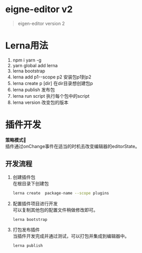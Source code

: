 # eigne-editor v2
> eigen-editor version 2

# Lerna用法 
1. npm i yarn -g
1. yarn global add lerna
1. lerna bootstrap
1. lerna add p1--scope  p2 安装包p1到p2
1. lerna create p [dir] 在dir目录想创建包p
1. lerna publish 发布包
1. lerna run script 执行每个包中的script
1. lerna version 改变包的版本

# 插件开发
**策略模式**  
插件通过onChange事件在适当的时机去改变编辑器的editorState。

## 开发流程
  
1. 创建插件包  
在根目录下创建包  
    ```sh
    lerna create  package-name --scope plugins
    ```
1. 配置插件项目进行开发  
可以复制其他包的配置文件稍做修改即可。
    ```sh
    lerna bootstrap
    ```

1. 打包发布插件  
当插件开发完成并通过测试，可以打包并集成到编辑器中。
    ```sh
    lerna publish

    ```


